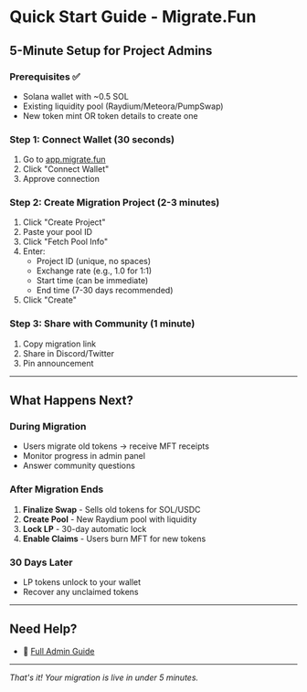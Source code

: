 # Quick Start Guide - Migrate.Fun

## 5-Minute Setup for Project Admins

### Prerequisites ✅

- Solana wallet with ~0.5 SOL
- Existing liquidity pool (Raydium/Meteora/PumpSwap)
- New token mint OR token details to create one

### Step 1: Connect Wallet (30 seconds)

1. Go to [app.migrate.fun](https://app.migrate.fun)
2. Click "Connect Wallet"
3. Approve connection

### Step 2: Create Migration Project (2-3 minutes)

1. Click "Create Project"
2. Paste your pool ID
3. Click "Fetch Pool Info"
4. Enter:
   - Project ID (unique, no spaces)
   - Exchange rate (e.g., 1.0 for 1:1)
   - Start time (can be immediate)
   - End time (7-30 days recommended)
5. Click "Create"

### Step 3: Share with Community (1 minute)

1. Copy migration link
2. Share in Discord/Twitter
3. Pin announcement

---

## What Happens Next?

### During Migration

- Users migrate old tokens → receive MFT receipts
- Monitor progress in admin panel
- Answer community questions

### After Migration Ends

1. **Finalize Swap** - Sells old tokens for SOL/USDC
2. **Create Pool** - New Raydium pool with liquidity
3. **Lock LP** - 30-day automatic lock
4. **Enable Claims** - Users burn MFT for new tokens

### 30 Days Later

- LP tokens unlock to your wallet
- Recover any unclaimed tokens

---

## Need Help?

- 📖 [Full Admin Guide](./PROJECT_ADMIN_GUIDE.md)

---

_That's it! Your migration is live in under 5 minutes._
